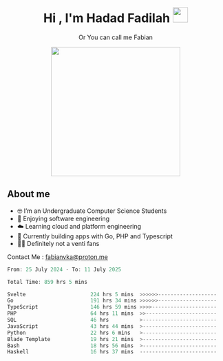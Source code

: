 <h1 align="center">Hi , I'm Hadad Fadilah  <img src="https://media.giphy.com/media/hvRJCLFzcasrR4ia7z/giphy.gif" width="35" ></h1>
<p align="center"><span>Or You can call me <span style="font: bold">Fabian</span></p>
<p align="center">
<img src="https://media.tenor.com/78dNivDemDAAAAAi/speech-bubble-venti.gif" width="300"/>    
</p>

##  About me
- 🤓 I’m an Undergraduate Computer Science Students
- 🍰 Enjoying software engineering
- ☁️ Learning cloud and platform engineering
- 🧰 Currently building apps with Go, PHP and Typescript 
- 🏃‍♂️ Definitely not a venti fans

Contact Me : fabianvka@proton.me

<!--START_SECTION:waka-->

```go
From: 25 July 2024 - To: 11 July 2025

Total Time: 859 hrs 5 mins

Svelte                     224 hrs 5 mins  >>>>>>-------------------   25.88 %
Go                         191 hrs 34 mins >>>>>>-------------------   22.12 %
TypeScript                 146 hrs 59 mins >>>>---------------------   16.97 %
PHP                        64 hrs 11 mins  >>-----------------------   07.41 %
SQL                        46 hrs          >------------------------   05.31 %
JavaScript                 43 hrs 44 mins  >------------------------   05.05 %
Python                     22 hrs 6 mins   >------------------------   02.55 %
Blade Template             19 hrs 21 mins  >------------------------   02.24 %
Bash                       18 hrs 56 mins  >------------------------   02.19 %
Haskell                    16 hrs 37 mins  -------------------------   01.92 %
```

<!--END_SECTION:waka-->




<!--
**Fadil-Tao/Fadil-Tao** is a ✨ _special_ ✨ repository because its `README.md` (this file) appears on your GitHub profile.


